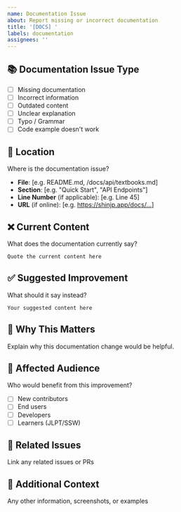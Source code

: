 ```yaml
---
name: Documentation Issue
about: Report missing or incorrect documentation
title: '[DOCS] '
labels: documentation
assignees: ''
---
```


## 📚 Documentation Issue Type
- [ ] Missing documentation
- [ ] Incorrect information
- [ ] Outdated content
- [ ] Unclear explanation
- [ ] Typo / Grammar
- [ ] Code example doesn't work

## 📄 Location
Where is the documentation issue?
- **File**: [e.g. README.md, /docs/api/textbooks.md]
- **Section**: [e.g. "Quick Start", "API Endpoints"]
- **Line Number** (if applicable): [e.g. Line 45]
- **URL** (if online): [e.g. https://shinjp.app/docs/...]

## ❌ Current Content
What does the documentation currently say?
```
Quote the current content here
```

## ✅ Suggested Improvement
What should it say instead?
```
Your suggested content here
```

## 💭 Why This Matters
Explain why this documentation change would be helpful.

## 👥 Affected Audience
Who would benefit from this improvement?
- [ ] New contributors
- [ ] End users
- [ ] Developers
- [ ] Learners (JLPT/SSW)

## 🔗 Related Issues
Link any related issues or PRs

## 📝 Additional Context
Any other information, screenshots, or examples
